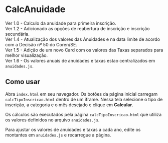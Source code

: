 # CalcAnuidade
Ver 1.0 - Calculo da anuidade para primeira inscrição. <br>
Ver 1.2 - Adicionado as opções de reabertura de inscrição e inscrição secundária. <br>
Ver 1.4 - Atualização dos valores das Anuidades e na data limite de acordo com a Decisão nº 50 do Coren/SE. <br>
Ver 1.5 - Adição de um novo Card com os valores das Taxas separados para melhor visualização. <br>
Ver 1.6 - Os valores anuais de anuidades e taxas estao centralizados em `anuidades.js`.

## Como usar
Abra `index.html` em seu navegador. Os botões da página inicial carregam `calcTipoInscricao.html` dentro de um iframe. Nessa tela selecione o tipo de inscrição, a categoria e o mês desejado e clique em **Calcular**.

Os cálculos são executados pela página `calcTipoInscricao.html` que utiliza os valores definidos no arquivo `anuidades.js`.

Para ajustar os valores de anuidades e taxas a cada ano, edite os montantes em `anuidades.js` e recarregue a página.
